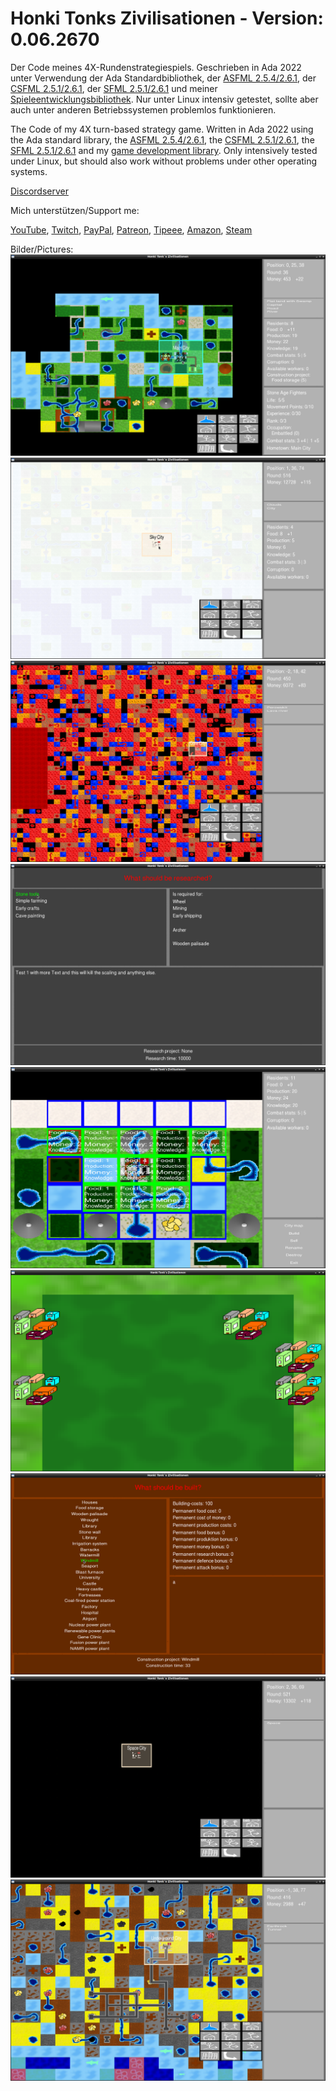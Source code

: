 # Honki Tonks Zivilisationen - Version: 0.06.2670
Der Code meines 4X-Rundenstrategiespiels.
Geschrieben in Ada 2022 unter Verwendung der Ada Standardbibliothek, der [ASFML 2.5.4/2.6.1](https://github.com/mgrojo/ASFML), der [CSFML 2.5.1/2.6.1](https://github.com/SFML/CSFML), der [SFML 2.5.1/2.6.1](https://github.com/SFML/SFML) und meiner [Spieleentwicklungsbibliothek](https://github.com/HonkiTonk/Honki-Tonks-Spieleentwicklungsbibliothek). Nur unter Linux intensiv getestet, sollte aber auch unter anderen Betriebssystemen problemlos funktionieren.

The Code of my 4X turn-based strategy game.
Written in Ada 2022 using the Ada standard library, the [ASFML 2.5.4/2.6.1](https://github.com/mgrojo/ASFML), the [CSFML 2.5.1/2.6.1](https://github.com/SFML/CSFML), the [SFML 2.5.1/2.6.1](https://github.com/SFML/SFML) and my [game development library](https://github.com/HonkiTonk/Honki-Tonks-Spieleentwicklungsbibliothek). Only intensively tested under Linux, but should also work without problems under other operating systems.

[Discordserver](https://discord.gg/2XCY8WYcqY)

Mich unterstützen/Support me:

[YouTube](https://www.youtube.com/user/tpHonkiTonk), [Twitch](https://www.twitch.tv/tphonkitonk), [PayPal](https://www.paypal.com/paypalme/tpHonkiTonk), [Patreon](https://www.patreon.com/HonkiTonk), [Tipeee](https://www.tipeeestream.com/tphonkitonk/donation), [Amazon](https://www.amazon.de/registry/wishlist/2DNQHH9AI6JGR), [Steam](https://steamcommunity.com/profiles/76561197989126693/wishlist)

Bilder/Pictures:
![Weltkarte/Worldmap](Beispielbilder/Weltkarte-Worldmap.png)
![Himmelstadt/Skycity](Beispielbilder/Himmelsstadt-Skycity.png)
![Planetenkern/Planetcore](Beispielbilder/Planetenkern-Planetcore.png)
![Forschung/Research](Beispielbilder/Forschung-Research.png)
![Stadt/City](Beispielbilder/Stadt-City.png)
![Stadt2/City2](Beispielbilder/Stadt2-City2.png)
![Bauen/Construct](Beispielbilder/Bauen-Construct.png)
![Orbit/Orbit](Beispielbilder/Orbit-Orbit.png)
![Unterirdisch/Underground](Beispielbilder/Unterirdisch-Underground.png)
